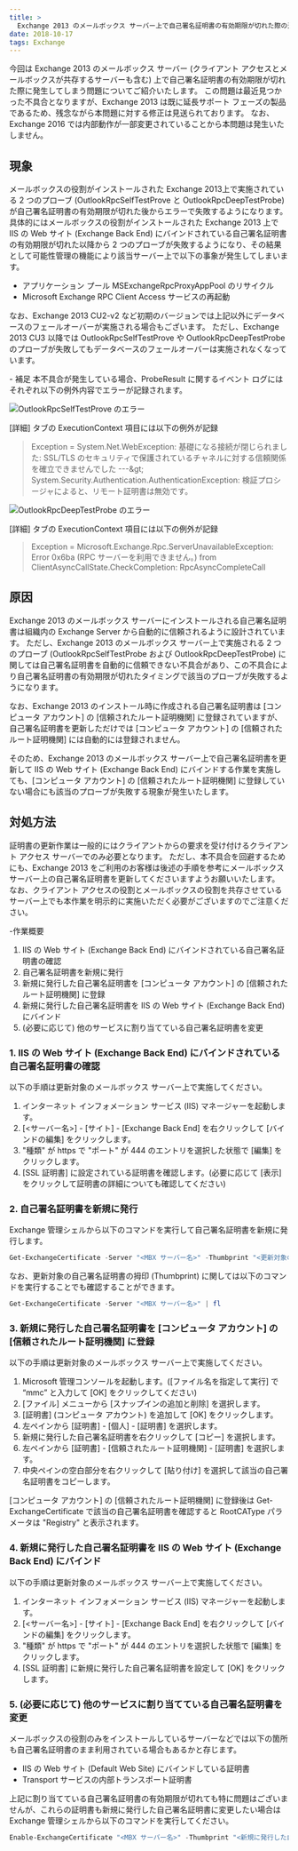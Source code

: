 ```yaml
---
title: >
  Exchange 2013 のメールボックス サーバー上で自己署名証明書の有効期限が切れた際の注意点
date: 2018-10-17
tags: Exchange
---
```

今回は Exchange 2013 のメールボックス サーバー (クライアント アクセスとメールボックスが共存するサーバーも含む) 上で自己署名証明書の有効期限が切れた際に発生してしまう問題についてご紹介いたします。
この問題は最近見つかった不具合となりますが、Exchange 2013 は既に延長サポート フェーズの製品であるため、残念ながら本問題に対する修正は見送られております。
なお、Exchange 2016 では内部動作が一部変更されていることから本問題は発生いたしません。

## 現象
メールボックスの役割がインストールされた Exchange 2013上で実施されている 2 つのプローブ (OutlookRpcSelfTestProve と OutlookRpcDeepTestProbe) が自己署名証明書の有効期限が切れた後からエラーで失敗するようになります。 具体的にはメールボックスの役割がインストールされた Exchange 2013 上で IIS の Web サイト (Exchange Back End) にバインドされている自己署名証明書の有効期限が切れた以降から 2 つのプローブが失敗するようになり、その結果として可能性管理の機能により該当サーバー上で以下の事象が発生してしまいます。

- アプリケーション プール MSExchangeRpcProxyAppPool のリサイクル
- Microsoft Exchange RPC Client Access サービスの再起動

なお、Exchange 2013 CU2-v2 など初期のバージョンでは上記以外にデータベースのフェールオーバーが実施される場合もございます。
ただし、Exchange 2013 CU3 以降では OutlookRpcSelfTestProve や OutlookRpcDeepTestProbe のプローブが失敗してもデータベースのフェールオーバーは実施されなくなっています。

\- 補足
本不具合が発生している場合、ProbeResult に関するイベント ログにはそれぞれ以下の例外内容でエラーが記録されます。

![OutlookRpcSelfTestProve のエラー](OutlookRpcSelfTestProbe.png)

[詳細] タブの ExecutionContext 項目には以下の例外が記録

>Exception = System.Net.WebException: 基礎になる接続が閉じられました: SSL/TLS のセキュリティで保護されているチャネルに対する信頼関係を確立できませんでした ---&amp;gt; System.Security.Authentication.AuthenticationException: 検証プロシージャによると、リモート証明書は無効です。

![ OutlookRpcDeepTestProbe のエラー](OutlookRpcDeepTestProbe.png)

[詳細] タブの ExecutionContext 項目には以下の例外が記録

>Exception = Microsoft.Exchange.Rpc.ServerUnavailableException: Error 0x6ba (RPC サーバーを利用できません。) from ClientAsyncCallState.CheckCompletion: RpcAsyncCompleteCall

## 原因
Exchange 2013 のメールボックス サーバーにインストールされる自己署名証明書は組織内の Exchange Server から自動的に信頼されるように設計されています。 ただし、Exchange 2013 のメールボックス サーバー上で実施される 2 つのプローブ (OutlookRpcSelfTestProbe および OutlookRpcDeepTestProbe) に関しては自己署名証明書を自動的に信頼できない不具合があり、この不具合により自己署名証明書の有効期限が切れたタイミングで該当のプローブが失敗するようになります。

なお、Exchange 2013 のインストール時に作成される自己署名証明書は [コンピュータ アカウント] の [信頼されたルート証明機関] に登録されていますが、自己署名証明書を更新しただけでは [コンピュータ アカウント] の [信頼されたルート証明機関] には自動的には登録されません。

そのため、Exchange 2013 のメールボックス サーバー上で自己署名証明書を更新して IIS の Web サイト (Exchange Back End) にバインドする作業を実施しても、[コンピュータ アカウント] の [信頼されたルート証明機関] に登録していない場合にも該当のプローブが失敗する現象が発生いたします。

## 対処方法
証明書の更新作業は一般的にはクライアントからの要求を受け付けるクライアント アクセス サーバーでのみ必要となります。 ただし、本不具合を回避するためにも、Exchange 2013 をご利用のお客様は後述の手順を参考にメールボックス サーバー上の自己署名証明書を更新してくださいますようお願いいたします。 なお、クライアント アクセスの役割とメールボックスの役割を共存させているサーバー上でも本作業を明示的に実施いただく必要がございますのでご注意ください。

\-作業概要
1. IIS の Web サイト (Exchange Back End) にバインドされている自己署名証明書の確認
2. 自己署名証明書を新規に発行
3. 新規に発行した自己署名証明書を [コンピュータ アカウント] の [信頼されたルート証明機関] に登録
4. 新規に発行した自己署名証明書を IIS の Web サイト (Exchange Back End) にバインド
5. (必要に応じて) 他のサービスに割り当てている自己署名証明書を変更

### 1. IIS の Web サイト (Exchange Back End) にバインドされている自己署名証明書の確認
以下の手順は更新対象のメールボックス サーバー上で実施してください。

1. インターネット インフォメーション サービス (IIS) マネージャーを起動します。
2. [<サーバー名>] - [サイト] - [Exchange Back End] を右クリックして [バインドの編集] をクリックします。
3. "種類" が https で "ポート" が 444 のエントリを選択した状態で [編集] をクリックします。
4. [SSL 証明書] に設定されている証明書を確認します。(必要に応じて [表示] をクリックして証明書の詳細についても確認してください)

### 2. 自己署名証明書を新規に発行
Exchange 管理シェルから以下のコマンドを実行して自己署名証明書を新規に発行します。

```PowerShell
Get-ExchangeCertificate -Server "<MBX サーバー名>" -Thumbprint "<更新対象の自己署名証明書の拇印>" | New-ExchangeCertificate -Service None
```

なお、更新対象の自己署名証明書の拇印 (Thumbprint) に関しては以下のコマンドを実行することでも確認することができます。

```PowerShell
Get-ExchangeCertificate -Server "<MBX サーバー名>" | fl
```


### 3. 新規に発行した自己署名証明書を [コンピュータ アカウント] の [信頼されたルート証明機関] に登録
以下の手順は更新対象のメールボックス サーバー上で実施してください。

1. Microsoft 管理コンソールを起動します。([ファイル名を指定して実行] で “mmc” と入力して [OK] をクリックしてください)
2. [ファイル] メニューから [スナップインの追加と削除] を選択します。
3. [証明書] (コンピュータ アカウント) を追加して [OK] をクリックします。
4. 左ペインから [証明書] - [個人] - [証明書] を選択します。
5. 新規に発行した自己署名証明書を右クリックして [コピー] を選択します。
6. 左ペインから [証明書] - [信頼されたルート証明機関] - [証明書] を選択します。
7. 中央ペインの空白部分を右クリックして [貼り付け] を選択して該当の自己署名証明書をコピーします。

[コンピュータ アカウント] の [信頼されたルート証明機関] に登録後は Get-ExchangeCertificate で該当の自己署名証明書を確認すると RootCAType パラメータは "Registry" と表示されます。


### 4. 新規に発行した自己署名証明書を IIS の Web サイト (Exchange Back End) にバインド
以下の手順は更新対象のメールボックス サーバー上で実施してください。

1. インターネット インフォメーション サービス (IIS) マネージャーを起動します。
2. [<サーバー名>] - [サイト] - [Exchange Back End] を右クリックして [バインドの編集] をクリックします。
3. "種類" が https で "ポート" が 444 のエントリを選択した状態で [編集] をクリックします。
4. [SSL 証明書] に新規に発行した自己署名証明書を設定して [OK] をクリックします。

### 5. (必要に応じて) 他のサービスに割り当てている自己署名証明書を変更
メールボックスの役割のみをインストールしているサーバーなどでは以下の箇所も自己署名証明書のまま利用されている場合もあるかと存じます。

- IIS の Web サイト (Default Web Site) にバインドしている証明書
- Transport サービスの内部トランスポート証明書

上記に割り当てている自己署名証明書の有効期限が切れても特に問題はございませんが、これらの証明書も新規に発行した自己署名証明書に変更したい場合は Exchange 管理シェルから以下のコマンドを実行してください。

```PowerShell
Enable-ExchangeCertificate "<MBX サーバー名>" -Thumbprint "<新規に発行した自己署名証明書の拇印>" -Service IIS,SMTP
```